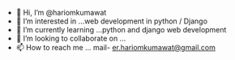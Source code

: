 - 👋 Hi, I’m @hariomkumawat
- 👀 I’m interested in ...web development in python / Django 
- 🌱 I’m currently learning ...python and django web development
- 💞️ I’m looking to collaborate on ...
- 📫 How to reach me ... mail- er.hariomkumawat@gmail.com

<!---
hariomkumawat/hariomkumawat is a ✨ special ✨ repository because its `README.md` (this file) appears on your GitHub profile.
You can click the Preview link to take a look at your changes.
--->
